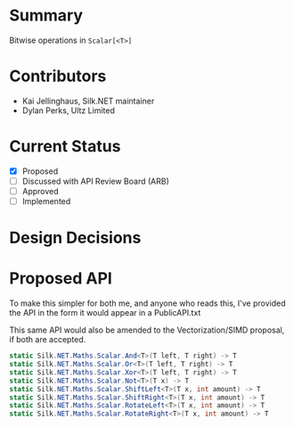 # Summary
Bitwise operations in `Scalar[<T>]`

# Contributors
- Kai Jellinghaus, Silk.NET maintainer
- Dylan Perks, Ultz Limited

# Current Status
- [x] Proposed
- [ ] Discussed with API Review Board (ARB)
- [ ] Approved
- [ ] Implemented

# Design Decisions


# Proposed API
To make this simpler for both me, and anyone who reads this, I've provided the API in the form it would appear in a PublicAPI.txt

This same API would also be amended to the Vectorization/SIMD proposal, if both are accepted.

```cs
static Silk.NET.Maths.Scalar.And<T>(T left, T right) -> T
static Silk.NET.Maths.Scalar.Or<T>(T left, T right) -> T
static Silk.NET.Maths.Scalar.Xor<T>(T left, T right) -> T
static Silk.NET.Maths.Scalar.Not<T>(T x) -> T
static Silk.NET.Maths.Scalar.ShiftLeft<T>(T x, int amount) -> T
static Silk.NET.Maths.Scalar.ShiftRight<T>(T x, int amount) -> T
static Silk.NET.Maths.Scalar.RotateLeft<T>(T x, int amount) -> T
static Silk.NET.Maths.Scalar.RotateRight<T>(T x, int amount) -> T
```